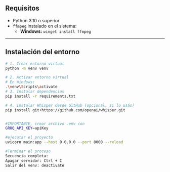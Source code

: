 ## Requisitos

- Python 3.10 o superior
- `ffmpeg` instalado en el sistema:
  - **Windows:** `winget install ffmpeg`
---

## Instalación del entorno

```bash
# 1. Crear entorno virtual
python -m venv venv

# 2. Activar entorno virtual
# En Windows:
.\venv\Scripts\activate
# 3. Instalar dependencias
pip install -r requirements.txt

# 4. Instalar Whisper desde GitHub (opcional, si lo usás)
pip install git+https://github.com/openai/whisper.git


#IMPORTANTE, crear archivo .env con 
GROQ_API_KEY=apiKey

#ejecutar el proyecto
uvicorn main:app --host 0.0.0.0 --port 8000 --reload

#Terminar el proceso
Secuencia completa:
Apagar servidor: Ctrl + C
Salir del venv: deactivate
